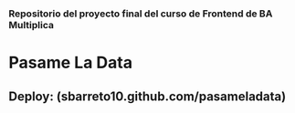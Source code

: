 ### Repositorio del proyecto final del curso de Frontend de BA Multiplica

# Pasame La Data

## Deploy: (sbarreto10.github.com/pasameladata)
